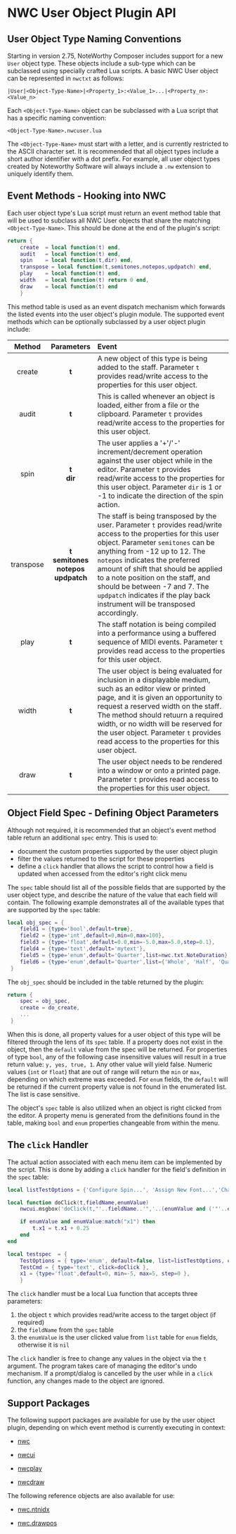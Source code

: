 # NWC User Object Plugin API

## User Object Type Naming Conventions
Starting in version 2.75, NoteWorthy Composer includes support for a new `User` object type.
These objects include a sub-type which can be subclassed using specially crafted Lua scripts.
A basic NWC User object can be represented in `nwctxt` as follows:


```nwctxt
|User|<Object-Type-Name>|<Property_1>:<Value_1>...|<Property_n>:<Value_n>
```

Each `<Object-Type-Name>` object can be subclassed with a Lua script that has a specific naming convention:

`<Object-Type-Name>.nwcuser.lua`


The `<Object-Type-Name>` must start with a letter, and is currently restricted to the ASCII character set. It is recommended that all object types include a short author identifier with a dot prefix. For example, all user object types created by Noteworthy Software will always include a `.nw` extension to uniquely identify them.

## Event Methods - Hooking into NWC

Each user object type's Lua script must return an event method table that will be used to subclass all NWC User objects that share the matching `<Object-Type-Name>`. This should be done at the end of the plugin's script:

```Lua
return {
	create	= local function(t) end,
	audit	= local function(t) end,
	spin	= local function(t,dir) end,
	transpose = local function(t,semitones,notepos,updpatch) end,
	play	= local function(t) end,
	width	= local function(t) return 0 end,
	draw	= local function(t) end
	}
```

This method table is used as an event dispatch mechanism which forwards the listed events into the user object's plugin module. The supported event methods which can be optionally subclassed by a user object plugin include:

| Method    | Parameters | Event    |
|:---------:|:----------:|:-------------- |
|  create   | **t**      | A new object of this type is being added to the staff. Parameter `t` provides read/write access to the properties for this user object. |
|  audit   | **t**      | This is called whenever an object is loaded, either from a file or the clipboard. Parameter `t` provides read/write access to the properties for this user object. |
|  spin     | **t**<br>**dir** | The user applies a '+'/'-' increment/decrement operation against the user object while in the editor. Parameter `t` provides read/write access to the properties for this user object. Parameter `dir` is 1 or -1 to indicate the direction of the spin action.|
|  transpose     | **t**<br>**semitones**<br>**notepos**<br>**updpatch** | The staff is being transposed by the user. Parameter `t` provides read/write access to the properties for this user object. Parameter `semitones` can be anything from -12 up to 12. The `notepos` indicates the preferred amount of shift that should be applied to a note position on the staff, and should be between -7 and 7. The `updpatch` indicates if the play back instrument will be transposed accordingly.|
|  play     | **t** | The staff notation is being compiled into a performance using a buffered sequence of MIDI events. Parameter `t` provides read access to the properties for this user object. |
|  width    | **t** | The user object is being evaluated for inclusion in a displayable medium, such as an editor view or printed page, and it is given an opportunity to request a reserved width on the staff. The method should retuurn a required width, or no width will be reserved for the user object. Parameter `t` provides read access to the properties for this user object. |
|  draw     | **t** | The user object needs to be rendered into a window or onto a printed page. Parameter `t` provides read access to the properties for this user object. |

## Object Field Spec - Defining Object Parameters

Although not required, it is recommended that an object's event method table return an additional `spec` entry. This is used to:

- document the custom properties supported by the user object plugin
- filter the values returned to the script for these properties
- define a `click` handler that allows the script to control how a field is updated when accessed from the editor's right click menu

The `spec` table should list all of the possible fields that are supported by the user object type, and describe the nature of the value that each field will contain. The following example demonstrates all of the available types that are supported by the `spec` table:

```Lua
local obj_spec = {
	field1 = {type='bool',default=true},
	field2 = {type='int',default=0,min=0,max=100},
	field3 = {type='float',default=0.0,min=-5.0,max=5.0,step=0.1},
	field4 = {type='text',default='mytext'},
	field5 = {type='enum',default='Quarter',list=nwc.txt.NoteDuration},
	field6 = {type='enum',default='Quarter',list={'Whole', 'Half', 'Quarter', 'Eighth', 'Sixteenth', 'Thirtysecond', 'Sixtyfourth'}},
 }
```

The `obj_spec` should be included in the table returned by the plugin:

```Lua
return {
	spec = obj_spec,
	create = do_create,
	...
 }
```

When this is done, all property values for a user object of this type will be filtered through the lens of its `spec` table. If a property does not exist in the object, then the `default` value from the spec will be returned. For properties of type `bool`, any of the following case insensitive values will result in a true return value: `y, yes, true, 1`. Any other value will yield false. Numeric values (`int` or `float`) that are out of range will return the `min` or `max`, depending on which extreme was exceeded. For `enum` fields, the `default` will be returned if the current property value is not found in the enumerated list. The list is case sensitive.

The object's `spec` table is also utilized when an object is right clicked from the editor. A property menu is generated from the definitions found in the table, making `bool` and `enum` properties changeable from within the menu.

## The `click` Handler
The actual action associated with each menu item can be implemented by the script. This is done by adding a `click` handler for the field's definition in the `spec` table:

```Lua
local listTestOptions = {'Configure Spin...', 'Assign New Font...','Change x1'}

local function doClick(t,fieldName,enumValue)
	nwcui.msgbox('doClick(t,"'..fieldName..'",'..(enumValue and ('"'..enumValue..'"') or 'nil')..')')

	if enumValue and enumValue:match("x1") then
		t.x1 = t.x1 + 0.25
	end
end

local testspec  = {
	TestOptions = { type='enum', default=false, list=listTestOptions, click=doClick },
	TestCmd = { type='text', click=doClick },
	x1 = {type='float',default=0, min=-5, max=5, step=0 },
	}
```

The `click` handler must be a local Lua function that accepts three parameters:

1. the object `t` which provides read/write access to the target object (if required)
2. the `fieldName` from the `spec` table
3. the `enumValue` is the user clicked value from `list` table for `enum` fields, otherwise it is `nil`

The `click` handler is free to change any values in the object via the `t` argument. The program takes care of managing the editor's undo mechanism. If a prompt/dialog is cancelled by the user while in a `click` function, any changes made to the object are ignored.

## Support Packages

The following support packages are available for use by the user object plugin, depending on which event method is currently executing in context:

- [nwc](nwc.md)

- [nwcui](nwcui.md)

- [nwcplay](nwcplay.md)

- [nwcdraw](nwcdraw.md) 

The following reference objects are also available for use:

- [nwc.ntnidx](nwc.ntnidx.md)

- [nwc.drawpos](nwc.drawpos.md)
